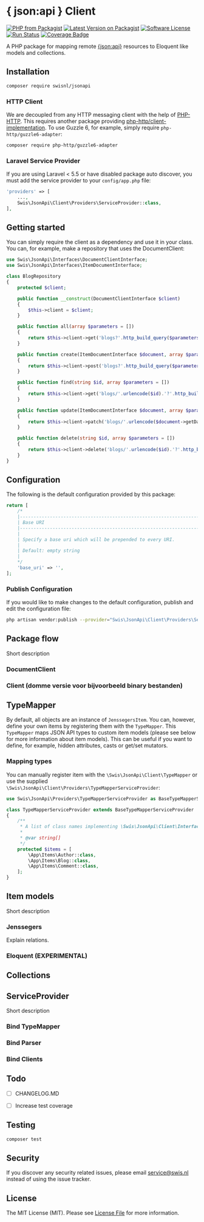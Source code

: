 # { json:api } Client

[![PHP from Packagist](https://img.shields.io/packagist/php-v/swisnl/jsonapi.svg)](https://packagist.org/packages/swisnl/jsonapi)
[![Latest Version on Packagist](https://img.shields.io/packagist/v/swisnl/jsonapi.svg)](https://packagist.org/packages/swisnl/jsonapi)
[![Software License](https://img.shields.io/packagist/l/swisnl/jsonapi.svg)](LICENSE)
[![Run Status](https://api.shippable.com/projects/59ae7fe68a02980600016631/badge?branch=master)](https://app.shippable.com/github/swisnl/jsonapi)
[![Coverage Badge](https://api.shippable.com/projects/59ae7fe68a02980600016631/coverageBadge?branch=master)](https://app.shippable.com/github/swisnl/jsonapi) 

A PHP package for mapping remote [{json:api}](http://jsonapi.org/) resources to Eloquent like models and collections.


## Installation

``` bash
composer require swisnl/jsonapi
```

### HTTP Client

We are decoupled from any HTTP messaging client with the help of [PHP-HTTP](http://php-http.org/).
This requires another package providing [php-http/client-implementation](https://packagist.org/providers/php-http/client-implementation).
To use Guzzle 6, for example, simply require `php-http/guzzle6-adapter`:

``` bash
composer require php-http/guzzle6-adapter
```

### Laravel Service Provider

If you are using Laravel < 5.5 or have disabled package auto discover, you must add the service provider to your `config/app.php` file:

``` php
'providers' => [
    ...,
    Swis\JsonApi\Client\Providers\ServiceProvider::class,
],
```


## Getting started

You can simply require the client as a dependency and use it in your class.
You can, for example, make a repository that uses the DocumentClient:

``` php
use Swis\JsonApi\Interfaces\DocumentClientInterface;
use Swis\JsonApi\Interfaces\ItemDocumentInterface;

class BlogRepository
{
    protected $client;

    public function __construct(DocumentClientInterface $client)
    {
        $this->client = $client;
    }

    public function all(array $parameters = [])
    {
        return $this->client->get('blogs?'.http_build_query($parameters));
    }

    public function create(ItemDocumentInterface $document, array $parameters = [])
    {
        return $this->client->post('blogs?'.http_build_query($parameters), $document);
    }

    public function find(string $id, array $parameters = [])
    {
        return $this->client->get('blogs/'.urlencode($id).'?'.http_build_query($parameters));
    }

    public function update(ItemDocumentInterface $document, array $parameters = [])
    {
        return $this->client->patch('blogs/'.urlencode($document->getData()->getId()).'?'.http_build_query($parameters), $document);
    }

    public function delete(string $id, array $parameters = [])
    {
        return $this->client->delete('blogs/'.urlencode($id).'?'.http_build_query($parameters));
    }
}
```

## Configuration

The following is the default configuration provided by this package:

``` php
return [
    /*
    |--------------------------------------------------------------------------
    | Base URI
    |--------------------------------------------------------------------------
    |
    | Specify a base uri which will be prepended to every URI.
    |
    | Default: empty string
    |
    */
    'base_uri' => '',
];
```
        
### Publish Configuration

If you would like to make changes to the default configuration, publish and edit the configuration file:

``` bash
php artisan vendor:publish --provider="Swis\JsonApi\Client\Providers\ServiceProvider" --tag="config"
```


## Package flow
   
Short description
   
### DocumentClient

### Client (domme versie voor bijvoorbeeld binary bestanden)


## TypeMapper

By default, all objects are an instance of `JenssegersItem`.
You can, however, define your own items by registering them with the `TypeMapper`.
This `TypeMapper` maps JSON API types to custom item models (please see below for more information about item models).
This can be useful if you want to define, for example, hidden attributes, casts or get/set mutators.

### Mapping types

You can manually register item with the `\Swis\JsonApi\Client\TypeMapper` or use the supplied `\Swis\JsonApi\Client\Providers\TypeMapperServiceProvider`:

``` php
use Swis\JsonApi\Providers\TypeMapperServiceProvider as BaseTypeMapperServiceProvider;

class TypeMapperServiceProvider extends BaseTypeMapperServiceProvider
{
    /**
     * A list of class names implementing \Swis\JsonApi\Client\Interfaces\ItemInterface.
     *
     * @var string[]
     */
    protected $items = [
        \App\Items\Author::class,
        \App\Items\Blog::class,
        \App\Items\Comment::class,
    ];
}
```


## Item models

Short description

### Jenssegers

Explain relations.

### Eloquent (EXPERIMENTAL)

## Collections


## ServiceProvider

Short description

### Bind TypeMapper

### Bind Parser

### Bind Clients


## Todo

 - [ ] CHANGELOG.MD
 - [ ] Increase test coverage


## Testing

``` bash
composer test
```


## Security

If you discover any security related issues, please email service@swis.nl instead of using the issue tracker.


## License

The MIT License (MIT). Please see [License File](LICENSE) for more information.
